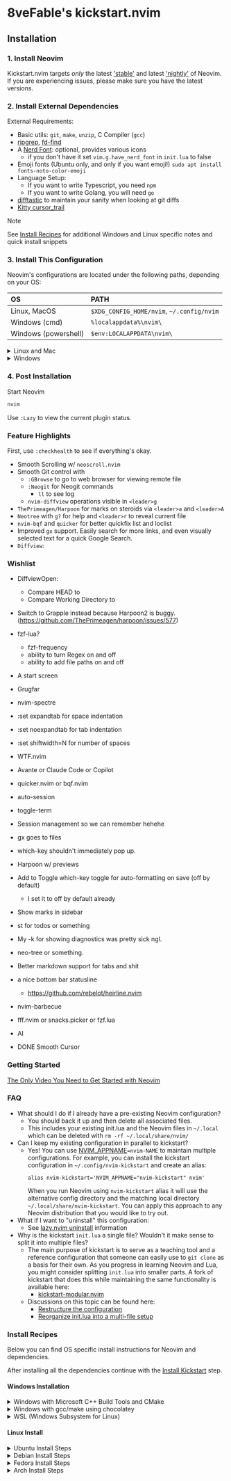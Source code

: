 # 8veFable's kickstart.nvim

## Installation

### 1. Install Neovim

Kickstart.nvim targets *only* the latest
['stable'](https://github.com/neovim/neovim/releases/tag/stable) and latest
['nightly'](https://github.com/neovim/neovim/releases/tag/nightly) of Neovim.
If you are experiencing issues, please make sure you have the latest versions.

### 2. Install External Dependencies

External Requirements:
- Basic utils: `git`, `make`, `unzip`, C Compiler (`gcc`)
- [ripgrep](https://github.com/BurntSushi/ripgrep#installation),
  [fd-find](https://github.com/sharkdp/fd#installation)
- A [Nerd Font](https://www.nerdfonts.com/): optional, provides various icons
  - if you don't have it set `vim.g.have_nerd_font` in `init.lua` to false
- Emoji fonts (Ubuntu only, and only if you want emoji!) `sudo apt install fonts-noto-color-emoji`
- Language Setup:
  - If you want to write Typescript, you need `npm`
  - If you want to write Golang, you will need `go`
- [difftastic](https://github.com/Wilfred/difftastic?tab=readme-ov-file) to maintain your sanity when looking at git diffs
- [Kitty cursor_trail](https://sw.kovidgoyal.net/kitty/conf/#opt-kitty.cursor_trail)

> [!NOTE]
> See [Install Recipes](#Install-Recipes) for additional Windows and Linux specific notes
> and quick install snippets

### 3. Install This Configuration
Neovim's configurations are located under the following paths, depending on your OS:

| OS | PATH |
| :- | :--- |
| Linux, MacOS | `$XDG_CONFIG_HOME/nvim`, `~/.config/nvim` |
| Windows (cmd)| `%localappdata%\nvim\` |
| Windows (powershell)| `$env:LOCALAPPDATA\nvim\` |

<details><summary> Linux and Mac </summary>

```sh
git clone https://github.com/nvim-lua/kickstart.nvim.git "${XDG_CONFIG_HOME:-$HOME/.config}"/nvim
```

</details>

<details><summary> Windows </summary>

If you're using `cmd.exe`:

```
git clone https://github.com/nvim-lua/kickstart.nvim.git "%localappdata%\nvim"
```

If you're using `powershell.exe`

```
git clone https://github.com/nvim-lua/kickstart.nvim.git "${env:LOCALAPPDATA}\nvim"
```

</details>

### 4. Post Installation

Start Neovim

```sh
nvim
```

Use `:Lazy` to view the current plugin status.

### Feature Highlights
First, use `:checkhealth` to see if everything's okay.

* Smooth Scrolling w/ `neoscroll.nvim`
* Smooth Git control with
    * `:GBrowse` to go to web browser for viewing remote file
    * `:Neogit` for Neogit commands
        * `ll` to see log
    * `nvim-diffview` operations visible in `<leader>g`
* `ThePrimeagen/Harpoon` for marks on steroids via `<leader>a` and `<leader>A`
* `Neotree` with `g?` for help and `<leader>r` to reveal current file
* `nvim-bqf` and `quicker` for better quickfix list and loclist
* Improved `gx` support. Easily search for more links, and even visually selected text for a quick Google Search.
* `Diffview`:


### Wishlist
* DiffviewOpen:
    * Compare HEAD to <insert-branch-via-picker>
    * Compare Working Directory to <insert-branch-via-picker>
* Switch to Grapple instead because Harpoon2 is buggy. (https://github.com/ThePrimeagen/harpoon/issues/577)
* fzf-lua?
    * fzf-frequency
    * ability to turn Regex on and off
    * ability to add file paths on and off

* A start screen
* Grugfar
* nvim-spectre
* :set expandtab for space indentation
* :set noexpandtab for tab indentation
* :set shiftwidth=N for number of spaces
* WTF.nvim
* Avante or Claude Code or Copilot
* quicker.nvim or bqf.nvim
* auto-session
* toggle-term
* Session management so we can remember hehehe
* gx goes to files
* which-key shouldn't immediately pop up.
* Harpoon w/ previews
* Add to Toggle which-key toggle for auto-formatting on save (off by default)
    * I set it to off by default already
* Show marks in sidebar
* <leader>st for todos or something
* My <ctrl>-k for showing diagnostics was pretty sick ngl.
* neo-tree or something.
* Better markdown support for tabs and shit
* a nice bottom bar statusline
    * https://github.com/rebelot/heirline.nvim
* nvim-barbecue
* fff.nvim or snacks.picker or fzf.lua
* AI
* DONE Smooth Cursor

### Getting Started

[The Only Video You Need to Get Started with Neovim](https://youtu.be/m8C0Cq9Uv9o)

### FAQ

* What should I do if I already have a pre-existing Neovim configuration?
  * You should back it up and then delete all associated files.
  * This includes your existing init.lua and the Neovim files in `~/.local`
    which can be deleted with `rm -rf ~/.local/share/nvim/`
* Can I keep my existing configuration in parallel to kickstart?
  * Yes! You can use [NVIM_APPNAME](https://neovim.io/doc/user/starting.html#%24NVIM_APPNAME)`=nvim-NAME`
    to maintain multiple configurations. For example, you can install the kickstart
    configuration in `~/.config/nvim-kickstart` and create an alias:
    ```
    alias nvim-kickstart='NVIM_APPNAME="nvim-kickstart" nvim'
    ```
    When you run Neovim using `nvim-kickstart` alias it will use the alternative
    config directory and the matching local directory
    `~/.local/share/nvim-kickstart`. You can apply this approach to any Neovim
    distribution that you would like to try out.
* What if I want to "uninstall" this configuration:
  * See [lazy.nvim uninstall](https://lazy.folke.io/usage#-uninstalling) information
* Why is the kickstart `init.lua` a single file? Wouldn't it make sense to split it into multiple files?
  * The main purpose of kickstart is to serve as a teaching tool and a reference
    configuration that someone can easily use to `git clone` as a basis for their own.
    As you progress in learning Neovim and Lua, you might consider splitting `init.lua`
    into smaller parts. A fork of kickstart that does this while maintaining the
    same functionality is available here:
    * [kickstart-modular.nvim](https://github.com/dam9000/kickstart-modular.nvim)
  * Discussions on this topic can be found here:
    * [Restructure the configuration](https://github.com/nvim-lua/kickstart.nvim/issues/218)
    * [Reorganize init.lua into a multi-file setup](https://github.com/nvim-lua/kickstart.nvim/pull/473)

### Install Recipes

Below you can find OS specific install instructions for Neovim and dependencies.

After installing all the dependencies continue with the [Install Kickstart](#Install-Kickstart) step.

#### Windows Installation

<details><summary>Windows with Microsoft C++ Build Tools and CMake</summary>
Installation may require installing build tools and updating the run command for `telescope-fzf-native`

See `telescope-fzf-native` documentation for [more details](https://github.com/nvim-telescope/telescope-fzf-native.nvim#installation)

This requires:

- Install CMake and the Microsoft C++ Build Tools on Windows

```lua
{'nvim-telescope/telescope-fzf-native.nvim', build = 'cmake -S. -Bbuild -DCMAKE_BUILD_TYPE=Release && cmake --build build --config Release && cmake --install build --prefix build' }
```
</details>
<details><summary>Windows with gcc/make using chocolatey</summary>
Alternatively, one can install gcc and make which don't require changing the config,
the easiest way is to use choco:

1. install [chocolatey](https://chocolatey.org/install)
either follow the instructions on the page or use winget,
run in cmd as **admin**:
```
winget install --accept-source-agreements chocolatey.chocolatey
```

2. install all requirements using choco, exit the previous cmd and
open a new one so that choco path is set, and run in cmd as **admin**:
```
choco install -y neovim git ripgrep wget fd unzip gzip mingw make
```
</details>
<details><summary>WSL (Windows Subsystem for Linux)</summary>

```
wsl --install
wsl
sudo add-apt-repository ppa:neovim-ppa/unstable -y
sudo apt update
sudo apt install make gcc ripgrep unzip git xclip neovim
```
</details>

#### Linux Install
<details><summary>Ubuntu Install Steps</summary>

```
sudo add-apt-repository ppa:neovim-ppa/unstable -y
sudo apt update
sudo apt install make gcc ripgrep unzip git xclip neovim
```
</details>
<details><summary>Debian Install Steps</summary>

```
sudo apt update
sudo apt install make gcc ripgrep unzip git xclip curl

# Now we install nvim
curl -LO https://github.com/neovim/neovim/releases/latest/download/nvim-linux-x86_64.tar.gz
sudo rm -rf /opt/nvim-linux-x86_64
sudo mkdir -p /opt/nvim-linux-x86_64
sudo chmod a+rX /opt/nvim-linux-x86_64
sudo tar -C /opt -xzf nvim-linux-x86_64.tar.gz

# make it available in /usr/local/bin, distro installs to /usr/bin
sudo ln -sf /opt/nvim-linux-x86_64/bin/nvim /usr/local/bin/
```
</details>
<details><summary>Fedora Install Steps</summary>

```
sudo dnf install -y gcc make git ripgrep fd-find unzip neovim
```
</details>

<details><summary>Arch Install Steps</summary>

```
sudo pacman -S --noconfirm --needed gcc make git ripgrep fd unzip neovim
```
</details>

